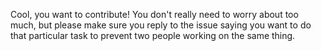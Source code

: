 Cool, you want to contribute! You don't really need to worry about too much, but please make sure you reply to the issue saying you want to do that particular task to prevent two people working on the same thing.
